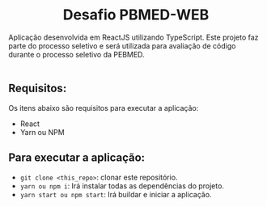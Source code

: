 <p align="center"><h1 align="center">Desafio PBMED-WEB</h1></p>
Aplicação desenvolvida em ReactJS utilizando TypeScript. Este projeto faz parte do processo seletivo e será utilizada para avaliação de código durante o processo seletivo da PEBMED. <br/><br/>

## Requisitos:
Os itens abaixo são requisitos para executar a aplicação:
* React
* Yarn ou NPM

## Para executar a aplicação:
* ```git clone <this_repo>```: clonar este repositório.
* ```yarn ou npm i```: Irá instalar todas as dependências do projeto.
* ```yarn start ou npm start```: Irá buildar e iniciar a aplicação.
